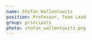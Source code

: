 ```yaml
---
name: Stefan Wallentowitz
position: Professor, Team Lead
group: principals
photo: stefan_wallentowitz.png
---
```


